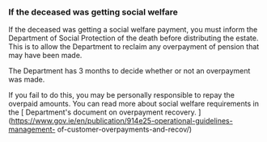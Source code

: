 ###  If the deceased was getting social welfare

If the deceased was getting a social welfare payment, you must inform the
Department of Social Protection of the death before distributing the estate.
This is to allow the Department to reclaim any overpayment of pension that may
have been made.

The Department has 3 months to decide whether or not an overpayment was made.

If you fail to do this, you may be personally responsible to repay the
overpaid amounts. You can read more about social welfare requirements in the [
Department's document on overpayment recovery.
](https://www.gov.ie/en/publication/914e25-operational-guidelines-management-
of-customer-overpayments-and-recov/)
